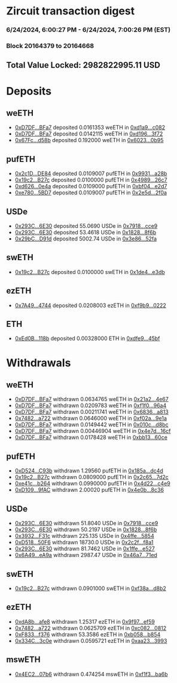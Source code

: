 # Zircuit transaction digest
### 6/24/2024, 6:00:27 PM - 6/24/2024, 7:00:26 PM (EST)
### Block 20164379 to 20164668

## Total Value Locked: 2982822995.11 USD

# Deposits
## weETH
- [0xD7DF...BFa7](https://etherscan.io/address/0xD7DF7E085214743530afF339aFC420c7c720BFa7) deposited 0.0161353 weETH in [0xd1a9...c082](https://etherscan.io/tx/0xD7DF7E085214743530afF339aFC420c7c720BFa7)
- [0xD7DF...BFa7](https://etherscan.io/address/0xD7DF7E085214743530afF339aFC420c7c720BFa7) deposited 0.0142115 weETH in [0xd196...3f72](https://etherscan.io/tx/0xD7DF7E085214743530afF339aFC420c7c720BFa7)
- [0x67Fc...d58b](https://etherscan.io/address/0x67Fc4a54562Ac0f1Bf55146f1eD5bBD0D187d58b) deposited 0.192000 weETH in [0x6023...0b95](https://etherscan.io/tx/0x67Fc4a54562Ac0f1Bf55146f1eD5bBD0D187d58b)
## pufETH
- [0x2c1D...DE84](https://etherscan.io/address/0x2c1D04E02412F1c70bc6777BBCB6386d3a45DE84) deposited 0.0109007 pufETH in [0x9931...a28b](https://etherscan.io/tx/0x2c1D04E02412F1c70bc6777BBCB6386d3a45DE84)
- [0x19c2...B27c](https://etherscan.io/address/0x19c2396C0F6b45b05C94245525933cBe8ddcB27c) deposited 0.0100000 pufETH in [0x4989...26c7](https://etherscan.io/tx/0x19c2396C0F6b45b05C94245525933cBe8ddcB27c)
- [0xd626...0e4a](https://etherscan.io/address/0xd626EA9Ef013Ee16F315880148c425FEd0280e4a) deposited 0.0109000 pufETH in [0xbf04...e2d7](https://etherscan.io/tx/0xd626EA9Ef013Ee16F315880148c425FEd0280e4a)
- [0xe780...5BD7](https://etherscan.io/address/0xe780515D9230EA394F5D05e9fCf79a9eCCe95BD7) deposited 0.0109007 pufETH in [0x2e5d...2f0a](https://etherscan.io/tx/0xe780515D9230EA394F5D05e9fCf79a9eCCe95BD7)
## USDe
- [0x293C...6E30](https://etherscan.io/address/0x293C6937D8D82e05B01335F7B33FBA0c8e256E30) deposited 55.0690 USDe in [0x7918...cce9](https://etherscan.io/tx/0x293C6937D8D82e05B01335F7B33FBA0c8e256E30)
- [0x293C...6E30](https://etherscan.io/address/0x293C6937D8D82e05B01335F7B33FBA0c8e256E30) deposited 53.4618 USDe in [0x1828...8f6b](https://etherscan.io/tx/0x293C6937D8D82e05B01335F7B33FBA0c8e256E30)
- [0x29bC...D91d](https://etherscan.io/address/0x29bCCe0253c52780452103BcF09C60d848bDD91d) deposited 5002.74 USDe in [0x3e86...52fa](https://etherscan.io/tx/0x29bCCe0253c52780452103BcF09C60d848bDD91d)
## swETH
- [0x19c2...B27c](https://etherscan.io/address/0x19c2396C0F6b45b05C94245525933cBe8ddcB27c) deposited 0.0100000 swETH in [0x1de4...e3db](https://etherscan.io/tx/0x19c2396C0F6b45b05C94245525933cBe8ddcB27c)
## ezETH
- [0x7A49...4744](https://etherscan.io/address/0x7A493Be5c2ce014cD049Bf178a1ac0Db1B434744) deposited 0.0208003 ezETH in [0xf9b9...0222](https://etherscan.io/tx/0x7A493Be5c2ce014cD049Bf178a1ac0Db1B434744)
## ETH
- [0xEd0B...118b](https://etherscan.io/address/0xEd0B92714f6A6f9aB45eA350A3bCE3f911F0118b) deposited 0.00328000 ETH in [0xdfe9...45bf](https://etherscan.io/tx/0xEd0B92714f6A6f9aB45eA350A3bCE3f911F0118b)
# Withdrawals
## weETH
- [0xD7DF...BFa7](https://etherscan.io/address/0xD7DF7E085214743530afF339aFC420c7c720BFa7) withdrawn 0.0634765 weETH in [0x21a2...4e67](https://etherscan.io/tx/0xD7DF7E085214743530afF339aFC420c7c720BFa7)
- [0xD7DF...BFa7](https://etherscan.io/address/0xD7DF7E085214743530afF339aFC420c7c720BFa7) withdrawn 0.0209783 weETH in [0xf1f0...96a4](https://etherscan.io/tx/0xD7DF7E085214743530afF339aFC420c7c720BFa7)
- [0xD7DF...BFa7](https://etherscan.io/address/0xD7DF7E085214743530afF339aFC420c7c720BFa7) withdrawn 0.00211741 weETH in [0x6836...a813](https://etherscan.io/tx/0xD7DF7E085214743530afF339aFC420c7c720BFa7)
- [0x7482...a722](https://etherscan.io/address/0x7482E5b6f727F2D75a7d1172Ce56fDeFCec8a722) withdrawn 0.0646000 weETH in [0xf02a...9e1a](https://etherscan.io/tx/0x7482E5b6f727F2D75a7d1172Ce56fDeFCec8a722)
- [0xD7DF...BFa7](https://etherscan.io/address/0xD7DF7E085214743530afF339aFC420c7c720BFa7) withdrawn 0.0149442 weETH in [0x010c...d8bc](https://etherscan.io/tx/0xD7DF7E085214743530afF339aFC420c7c720BFa7)
- [0xD7DF...BFa7](https://etherscan.io/address/0xD7DF7E085214743530afF339aFC420c7c720BFa7) withdrawn 0.00446904 weETH in [0x4e7d...16cf](https://etherscan.io/tx/0xD7DF7E085214743530afF339aFC420c7c720BFa7)
- [0xD7DF...BFa7](https://etherscan.io/address/0xD7DF7E085214743530afF339aFC420c7c720BFa7) withdrawn 0.0178428 weETH in [0xbb13...60ce](https://etherscan.io/tx/0xD7DF7E085214743530afF339aFC420c7c720BFa7)
## pufETH
- [0xD524...C93b](https://etherscan.io/address/0xD5247693470d4AB3A2B549EDBB8f7890a5fFC93b) withdrawn 1.29560 pufETH in [0x185a...dc4d](https://etherscan.io/tx/0xD5247693470d4AB3A2B549EDBB8f7890a5fFC93b)
- [0x19c2...B27c](https://etherscan.io/address/0x19c2396C0F6b45b05C94245525933cBe8ddcB27c) withdrawn 0.0809000 pufETH in [0x2c65...7d2c](https://etherscan.io/tx/0x19c2396C0F6b45b05C94245525933cBe8ddcB27c)
- [0xe41c...b264](https://etherscan.io/address/0xe41c1C905341324FB575f59BC28D6eb6F0D4b264) withdrawn 0.0990000 pufETH in [0x4d22...c4e9](https://etherscan.io/tx/0xe41c1C905341324FB575f59BC28D6eb6F0D4b264)
- [0xD109...9fAC](https://etherscan.io/address/0xD10920C439bAe39f1067f5d462d81E83Ff819fAC) withdrawn 2.00020 pufETH in [0x4e0b...8c36](https://etherscan.io/tx/0xD10920C439bAe39f1067f5d462d81E83Ff819fAC)
## USDe
- [0x293C...6E30](https://etherscan.io/address/0x293C6937D8D82e05B01335F7B33FBA0c8e256E30) withdrawn 51.8040 USDe in [0x7918...cce9](https://etherscan.io/tx/0x293C6937D8D82e05B01335F7B33FBA0c8e256E30)
- [0x293C...6E30](https://etherscan.io/address/0x293C6937D8D82e05B01335F7B33FBA0c8e256E30) withdrawn 50.2197 USDe in [0x1828...8f6b](https://etherscan.io/tx/0x293C6937D8D82e05B01335F7B33FBA0c8e256E30)
- [0x3932...F31c](https://etherscan.io/address/0x3932EBe7d7b90cC4C76124f9D71859d1c828F31c) withdrawn 225.135 USDe in [0x4ffe...5854](https://etherscan.io/tx/0x3932EBe7d7b90cC4C76124f9D71859d1c828F31c)
- [0xD518...50F6](https://etherscan.io/address/0xD518343B419116aa43A54C43039aFF8b438950F6) withdrawn 18730.0 USDe in [0x2c2f...f8a1](https://etherscan.io/tx/0xD518343B419116aa43A54C43039aFF8b438950F6)
- [0x293C...6E30](https://etherscan.io/address/0x293C6937D8D82e05B01335F7B33FBA0c8e256E30) withdrawn 81.7462 USDe in [0x1ffe...e527](https://etherscan.io/tx/0x293C6937D8D82e05B01335F7B33FBA0c8e256E30)
- [0x6A49...eA9a](https://etherscan.io/address/0x6A49d51d8c920fcC40b99F424312c5630FD6eA9a) withdrawn 2987.47 USDe in [0x46a7...71ed](https://etherscan.io/tx/0x6A49d51d8c920fcC40b99F424312c5630FD6eA9a)
## swETH
- [0x19c2...B27c](https://etherscan.io/address/0x19c2396C0F6b45b05C94245525933cBe8ddcB27c) withdrawn 0.0901000 swETH in [0xf38a...d8b2](https://etherscan.io/tx/0x19c2396C0F6b45b05C94245525933cBe8ddcB27c)
## ezETH
- [0xdA8b...afe8](https://etherscan.io/address/0xdA8bde2C27910E324Ca5982bE8a543E3b372afe8) withdrawn 1.25317 ezETH in [0x9f97...ef59](https://etherscan.io/tx/0xdA8bde2C27910E324Ca5982bE8a543E3b372afe8)
- [0x7482...a722](https://etherscan.io/address/0x7482E5b6f727F2D75a7d1172Ce56fDeFCec8a722) withdrawn 0.0625709 ezETH in [0xc082...0812](https://etherscan.io/tx/0x7482E5b6f727F2D75a7d1172Ce56fDeFCec8a722)
- [0xF833...f376](https://etherscan.io/address/0xF833603a864d2d36Ce8Bf0b9451FFD468B8Df376) withdrawn 53.3586 ezETH in [0xb058...b854](https://etherscan.io/tx/0xF833603a864d2d36Ce8Bf0b9451FFD468B8Df376)
- [0x334C...3c0e](https://etherscan.io/address/0x334C9B45C0564A3C1180f7598620475493c93c0e) withdrawn 0.0595721 ezETH in [0xaa23...3993](https://etherscan.io/tx/0x334C9B45C0564A3C1180f7598620475493c93c0e)
## mswETH
- [0x4EC2...07b6](https://etherscan.io/address/0x4EC2d6EFf75DA50d7743f2e90d7FbF0fF08707b6) withdrawn 0.474254 mswETH in [0xf1f3...ba6b](https://etherscan.io/tx/0x4EC2d6EFf75DA50d7743f2e90d7FbF0fF08707b6)
